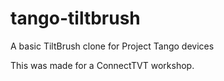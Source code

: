 # tango-tiltbrush
A basic TiltBrush clone for Project Tango devices

This was made for a ConnectTVT workshop.
